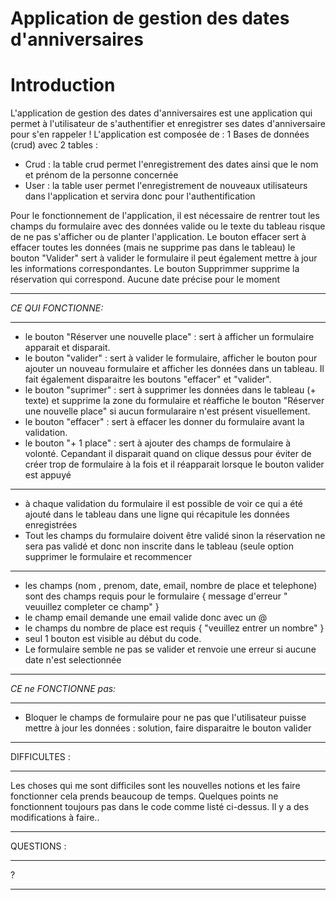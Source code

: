 ﻿# Application de gestion des dates d'anniversaires
# Introduction
L'application de gestion des dates d'anniversaires est une application qui permet à l'utilisateur de s'authentifier et enregistrer ses dates d'anniversaire pour s'en rappeler ! L'application est composée de :
1 Bases de données (crud) avec 2 tables :
- Crud : la table crud permet l'enregistrement des dates ainsi que le nom et prénom de la personne concernée
- User : la table user permet l'enregistrement de nouveaux utilisateurs dans l'application et servira donc pour l'authentification

Pour le fonctionnement de l'application, il est nécessaire de rentrer tout les champs du formulaire avec des données valide ou le texte du tableau risque de ne pas s'afficher ou de planter l'application. Le bouton effacer sert à effacer toutes les données (mais ne supprime pas dans le tableau) le bouton "Valider" sert à valider le formulaire il peut également mettre à jour les informations correspondantes. Le bouton Supprimmer supprime la réservation qui correspond. Aucune date précise pour le moment
************************************************************************************************
_CE QUI FONCTIONNE:_
****************************************************************************************************************************************************************************
- le bouton "Réserver une nouvelle place" : sert à afficher un formulaire apparait et disparait.
- le bouton "valider" : sert à valider le formulaire, afficher le bouton pour ajouter un nouveau formulaire et afficher les données dans un tableau. Il fait également disparaitre les boutons "effacer" et "valider".
- le bouton "suprimer" : sert à supprimer les données dans le tableau (+ texte) et supprime la zone du formulaire et réaffiche le bouton "Réserver une nouvelle place" si aucun formularaire n'est présent visuellement.
- le bouton "effacer" : sert à effacer les donner du formulaire avant la validation.
- le bouton "+ 1 place" : sert à ajouter des champs de formulaire à volonté. Cepandant il disparait quand on clique dessus pour éviter de créer trop de formulaire à la fois et il réapparait lorsque le bouton valider est appuyé
 *************************************************************************************************************************************************
- à chaque validation du formulaire il est possible de voir ce qui a été ajouté dans le tableau dans une ligne qui récapitule les données enregistrées
- Tout les champs du formulaire doivent être validé sinon la réservation ne sera pas validé et donc non inscrite dans le tableau (seule option supprimer le formulaire et recommencer
********************************************************************************************************************
- les champs (nom , prenom, date, email, nombre de place et telephone) sont des champs requis pour le formulaire { message d'erreur " veuuillez completer ce champ" }
- le champ email demande une email valide donc avec un @
- le champs du nombre de place est requis { "veuillez entrer un nombre" }
- seul 1 bouton est visible au début du code.
- Le formulaire semble ne pas se valider et renvoie une erreur si aucune date n'est selectionnée
******************************************************************************************

_CE ne FONCTIONNE pas:_
**********************************************************************
- Bloquer le champs de formulaire pour ne pas que l'utilisateur puisse mettre à jour les données : solution, faire disparaitre le bouton valider
******************************************************

DIFFICULTES :
******************************************
Les choses qui me sont difficiles sont les nouvelles notions et les faire fonctionner cela prends beaucoup de temps. Quelques points ne fonctionnent toujours pas dans le code comme listé ci-dessus. Il y a des modifications à faire..
*****************************

QUESTIONS : 
******************
 ?
 *****

